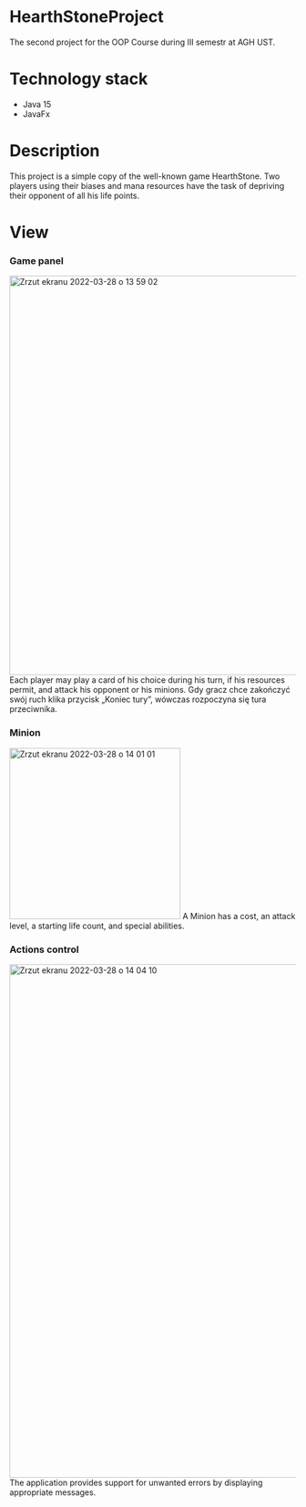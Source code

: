 # HearthStoneProject
The second project for the OOP Course during III semestr at AGH UST. 

# Technology stack
* Java 15
* JavaFx

# Description 
This project is a simple copy of the well-known game HearthStone. Two players using their biases and mana resources have the task of depriving their opponent of all his life points.

# View
### Game panel 

<img width="700" alt="Zrzut ekranu 2022-03-28 o 13 59 02" src="https://user-images.githubusercontent.com/56363711/160393277-bfa7a175-d04b-456b-9f1e-a58c1d127aac.png">
Each player may play a card of his choice during his turn, if his resources permit, and attack his opponent or his minions.
Gdy gracz chce zakończyć swój ruch klika przycisk „Koniec tury”, wówczas rozpoczyna się tura przeciwnika. 

### Minion

<img width="300" alt="Zrzut ekranu 2022-03-28 o 14 01 01" src="https://user-images.githubusercontent.com/56363711/160393552-a194a40c-22c1-401b-880a-6977b2ec909f.png">
A Minion has a cost, an attack level, a starting life count, and special abilities. 

### Actions control 

<img width="900" alt="Zrzut ekranu 2022-03-28 o 14 04 10" src="https://user-images.githubusercontent.com/56363711/160394015-58d9c31f-6538-4022-ab9d-6c07e268df5a.png">
The application provides support for unwanted errors by displaying appropriate messages. 
